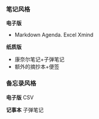 ### 笔记风格

**电子版** 

* Markdown Agenda. Excel Xmind 

**纸质版** 

* 康奈尔笔记+子弹笔记
* 额外的摘抄本+便签

### 备忘录风格

**电子版** CSV

**记事本** 子弹笔记

